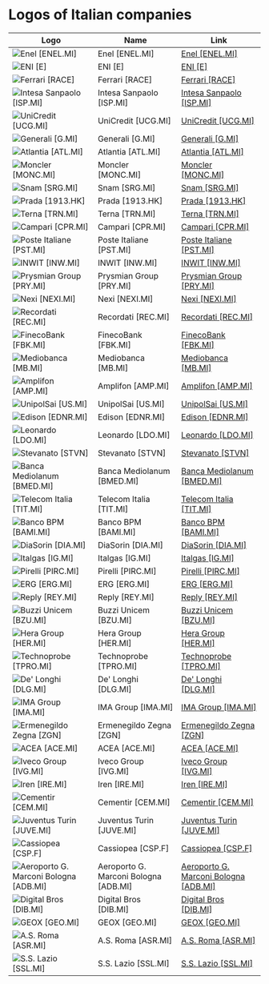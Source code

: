 # Logos of Italian companies

| Logo | Name  | Link |
| ---- | ----  | ---- |
| ![Enel [ENEL.MI]](/img/128/ENEL.MI-daea81bf.png) | Enel [ENEL.MI] | [Enel [ENEL.MI]](../../page/enel/logo/ ) |
| ![ENI [E]](/img/128/E-d825d739.png) | ENI [E] | [ENI [E]](../../page/eni/logo/ ) |
| ![Ferrari [RACE]](/img/128/RACE-5aa25c7d.png) | Ferrari [RACE] | [Ferrari [RACE]](../../page/ferrari/logo/ ) |
| ![Intesa Sanpaolo [ISP.MI]](/img/128/ISP.MI-e2368241.png) | Intesa Sanpaolo [ISP.MI] | [Intesa Sanpaolo [ISP.MI]](../../page/intesa-sanpaolo/logo/ ) |
| ![UniCredit [UCG.MI]](/img/128/UCG.MI-fcf0d2f1.png) | UniCredit [UCG.MI] | [UniCredit [UCG.MI]](../../page/unicredit/logo/ ) |
| ![Generali [G.MI]](/img/128/G.MI-3a772144.png) | Generali [G.MI] | [Generali [G.MI]](../../page/generali/logo/ ) |
| ![Atlantia [ATL.MI]](/img/128/ATL.MI-9fd04446.png) | Atlantia [ATL.MI] | [Atlantia [ATL.MI]](../../page/atlantia/logo/ ) |
| ![Moncler [MONC.MI]](/img/128/MONC.MI-733d2d2a.png) | Moncler [MONC.MI] | [Moncler [MONC.MI]](../../page/moncler/logo/ ) |
| ![Snam [SRG.MI]](/img/128/SRG.MI-7792f84e.png) | Snam [SRG.MI] | [Snam [SRG.MI]](../../page/snam/logo/ ) |
| ![Prada [1913.HK]](/img/128/1913.HK-6fdc75a8.png) | Prada [1913.HK] | [Prada [1913.HK]](../../page/prada/logo/ ) |
| ![Terna [TRN.MI]](/img/128/TRN.MI-89f0afad.png) | Terna [TRN.MI] | [Terna [TRN.MI]](../../page/terna/logo/ ) |
| ![Campari [CPR.MI]](/img/128/CPR.MI-964f695b.png) | Campari [CPR.MI] | [Campari [CPR.MI]](../../page/campari/logo/ ) |
| ![Poste Italiane [PST.MI]](/img/128/PST.MI-7e2dec81.png) | Poste Italiane [PST.MI] | [Poste Italiane [PST.MI]](../../page/poste-italiane/logo/ ) |
| ![INWIT [INW.MI]](/img/128/INW.MI-0bd18fc7.png) | INWIT [INW.MI] | [INWIT [INW.MI]](../../page/inwit/logo/ ) |
| ![Prysmian Group [PRY.MI]](/img/128/PRY.MI-080ff4f7.png) | Prysmian Group [PRY.MI] | [Prysmian Group [PRY.MI]](../../page/prysmian-group/logo/ ) |
| ![Nexi [NEXI.MI]](/img/128/NEXI.MI-2919f02f.png) | Nexi [NEXI.MI] | [Nexi [NEXI.MI]](../../page/nexi/logo/ ) |
| ![Recordati [REC.MI]](/img/128/REC.MI-24e70325.png) | Recordati [REC.MI] | [Recordati [REC.MI]](../../page/recordati/logo/ ) |
| ![FinecoBank [FBK.MI]](/img/128/FBK.MI-cd445a5c.png) | FinecoBank [FBK.MI] | [FinecoBank [FBK.MI]](../../page/finecobank/logo/ ) |
| ![Mediobanca [MB.MI]](/img/128/MB.MI-c7b4072f.png) | Mediobanca [MB.MI] | [Mediobanca [MB.MI]](../../page/mediobanca/logo/ ) |
| ![Amplifon [AMP.MI]](/img/128/AMP.MI-cc2a43bb.png) | Amplifon [AMP.MI] | [Amplifon [AMP.MI]](../../page/amplifon/logo/ ) |
| ![UnipolSai [US.MI]](/img/128/US.MI-190e0854.png) | UnipolSai [US.MI] | [UnipolSai [US.MI]](../../page/unipolsai/logo/ ) |
| ![Edison [EDNR.MI]](/img/128/EDNR.MI-7c81207f.png) | Edison [EDNR.MI] | [Edison [EDNR.MI]](../../page/edison/logo/ ) |
| ![Leonardo [LDO.MI]](/img/128/LDO.MI-c733782e.png) | Leonardo [LDO.MI] | [Leonardo [LDO.MI]](../../page/leonardo/logo/ ) |
| ![Stevanato [STVN]](/img/128/STVN-141c31d6.png) | Stevanato [STVN] | [Stevanato [STVN]](../../page/stevanato/logo/ ) |
| ![Banca Mediolanum [BMED.MI]](/img/128/BMED.MI-efe888bb.png) | Banca Mediolanum [BMED.MI] | [Banca Mediolanum [BMED.MI]](../../page/banca-mediolanum/logo/ ) |
| ![Telecom Italia [TIT.MI]](/img/128/TIT.MI-d8104706.png) | Telecom Italia [TIT.MI] | [Telecom Italia [TIT.MI]](../../page/telecom-italia/logo/ ) |
| ![Banco BPM [BAMI.MI]](/img/128/BAMI.MI-952985d9.png) | Banco BPM [BAMI.MI] | [Banco BPM [BAMI.MI]](../../page/banco-bpm/logo/ ) |
| ![DiaSorin [DIA.MI]](/img/128/DIA.MI-3cb6a28e.png) | DiaSorin [DIA.MI] | [DiaSorin [DIA.MI]](../../page/diasorin/logo/ ) |
| ![Italgas [IG.MI]](/img/128/IG.MI-feb59b38.png) | Italgas [IG.MI] | [Italgas [IG.MI]](../../page/italgas/logo/ ) |
| ![Pirelli [PIRC.MI]](/img/128/PIRC.MI-5f90761b.png) | Pirelli [PIRC.MI] | [Pirelli [PIRC.MI]](../../page/pirelli/logo/ ) |
| ![ERG [ERG.MI]](/img/128/ERG.MI-d1e916b5.png) | ERG [ERG.MI] | [ERG [ERG.MI]](../../page/erg/logo/ ) |
| ![Reply [REY.MI]](/img/128/REY.MI-b3ae4cc4.png) | Reply [REY.MI] | [Reply [REY.MI]](../../page/reply/logo/ ) |
| ![Buzzi Unicem [BZU.MI]](/img/128/BZU.MI-42277396.png) | Buzzi Unicem [BZU.MI] | [Buzzi Unicem [BZU.MI]](../../page/buzzi-unicem/logo/ ) |
| ![Hera Group [HER.MI]](/img/128/HER.MI-1cbcfd28.png) | Hera Group [HER.MI] | [Hera Group [HER.MI]](../../page/hera/logo/ ) |
| ![Technoprobe [TPRO.MI]](/img/128/TPRO.MI-92428935.png) | Technoprobe [TPRO.MI] | [Technoprobe [TPRO.MI]](../../page/technoprobe/logo/ ) |
| ![De' Longhi [DLG.MI]](/img/128/DLG.MI-da5927b0.png) | De' Longhi [DLG.MI] | [De' Longhi [DLG.MI]](../../page/delonghi/logo/ ) |
| ![IMA Group [IMA.MI]](/img/128/IMA.MI-bf752539.png) | IMA Group [IMA.MI] | [IMA Group [IMA.MI]](../../page/ima-group/logo/ ) |
| ![Ermenegildo Zegna [ZGN]](/img/128/ZGN-56998a15.png) | Ermenegildo Zegna [ZGN] | [Ermenegildo Zegna [ZGN]](../../page/ermenegildo-zegna/logo/ ) |
| ![ACEA [ACE.MI]](/img/128/ACE.MI-51f3295d.png) | ACEA [ACE.MI] | [ACEA [ACE.MI]](../../page/acea/logo/ ) |
| ![Iveco Group [IVG.MI]](/img/128/IVG.MI-36c0c321.png) | Iveco Group [IVG.MI] | [Iveco Group [IVG.MI]](../../page/iveco-group/logo/ ) |
| ![Iren [IRE.MI]](/img/128/IRE.MI-5a0d256f.png) | Iren [IRE.MI] | [Iren [IRE.MI]](../../page/iren/logo/ ) |
| ![Cementir [CEM.MI]](/img/128/CEM.MI-632472e6.png) | Cementir [CEM.MI] | [Cementir [CEM.MI]](../../page/cementir/logo/ ) |
| ![Juventus Turin [JUVE.MI]](/img/128/JUVE.MI-93923499.png) | Juventus Turin [JUVE.MI] | [Juventus Turin [JUVE.MI]](../../page/juventus-turin/logo/ ) |
| ![Cassiopea [CSP.F]](/img/128/CSP.F-c8528840.png) | Cassiopea [CSP.F] | [Cassiopea [CSP.F]](../../page/cassiopea/logo/ ) |
| ![Aeroporto G. Marconi Bologna [ADB.MI]](/img/128/ADB.MI-08f32e04.png) | Aeroporto G. Marconi Bologna [ADB.MI] | [Aeroporto G. Marconi Bologna [ADB.MI]](../../page/aeroporto-bologna/logo/ ) |
| ![Digital Bros [DIB.MI]](/img/128/DIB.MI-e868bdf5.png) | Digital Bros [DIB.MI] | [Digital Bros [DIB.MI]](../../page/digital-bros/logo/ ) |
| ![GEOX [GEO.MI]](/img/128/GEO.MI-4b3231fd.png) | GEOX [GEO.MI] | [GEOX [GEO.MI]](../../page/geox/logo/ ) |
| ![A.S. Roma [ASR.MI]](/img/128/ASR.MI-61e9d4ac.png) | A.S. Roma [ASR.MI] | [A.S. Roma [ASR.MI]](../../page/as-roma/logo/ ) |
| ![S.S. Lazio [SSL.MI]](/img/128/SSL.MI-0bbff57e.png) | S.S. Lazio [SSL.MI] | [S.S. Lazio [SSL.MI]](../../page/ss-lazio/logo/ ) |
